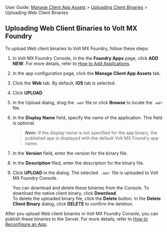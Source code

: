                               

User Guide: [Manage Client App Assets](Manage_Client_App_Assets.md) > [Uploading Client Binaries](Upload_Client_Binaries.md) > Uploading Web Client Binaries

Uploading Web Client Binaries to Volt MX Foundry
-----------------------------------------------

To upload Web client binaries to Volt MX Foundry, follow these steps:

1.  In Volt MX Foundry Console, in the the **Foundry Apps** page, click **ADD NEW**. For more details, refer to [How to Add Applications](Adding_Applications.md).
2.  In the app configuration page, click the **Manage Client App Assets** tab.
3.  Click the **Web** tab. By default, **iOS** tab is selected.

1.  Click **UPLOAD**.
2.  In the Upload dialog, drag the `.war` file or click **Browse** to locate the `.war` file.
3.  In the **Display Name** field, specify the name of the application. This field is optional.
    
    > **_Note:_** If the display name is not specified for the app binary, the published app is displayed with the default Volt MX Foundry app name.
    
4.  In the **Version** field, enter the version for the binary file.
5.  In the **Description** filed, enter the description for the binary file.
6.  Click **UPLOAD** in the dialog. The selected  `.war`  file is uploaded to Volt MX Foundry Console.  
    
    You can download and delete these binaries from the Console. To download the native client binary, click **Download**.  
    To delete the uploaded binary file, click the **Delete** button. In the **Delete Client Binary** dialog, click **DELETE** to confirm the deletion.
    

After you upload Web client binaries in Volt MX Foundry Console, you can publish these binaries to the Server. For more details, refer to [How to Reconfigure an App](ServiceReconfig.md#reconfiguring-a-service).
